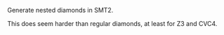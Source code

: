 
Generate nested diamonds in SMT2.

This does seem harder than regular diamonds, at least for Z3 and CVC4.
